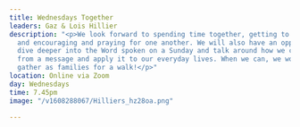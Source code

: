 ```yaml
---
title: Wednesdays Together
leaders: Gaz & Lois Hillier
description: "<p>We look forward to spending time together, getting to know each other
  and encouraging and praying for one another. We will also have an opportunity to
  dive deeper into the Word spoken on a Sunday and talk around how we can take it
  from a message and apply it to our everyday lives. When we can, we would love to
  gather as families for a walk!</p>"
location: Online via Zoom
day: Wednesdays
time: 7.45pm
image: "/v1608288067/Hilliers_hz28oa.png"

---
```

